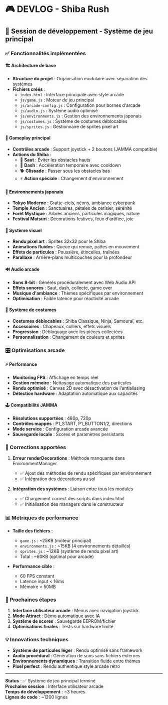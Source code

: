 # 🎮 DEVLOG - Shiba Rush

## 📅 Session de développement - Système de jeu principal

### ✅ Fonctionnalités implémentées

#### 🏗️ Architecture de base
- **Structure du projet** : Organisation modulaire avec séparation des systèmes
- **Fichiers créés** :
  - `index.html` : Interface principale avec style arcade
  - `js/game.js` : Moteur de jeu principal
  - `js/arcade-config.js` : Configuration pour bornes d'arcade
  - `js/audio.js` : Système audio optimisé
  - `js/environments.js` : Gestion des environnements japonais
  - `js/costumes.js` : Système de costumes déblocables
  - `js/sprites.js` : Gestionnaire de sprites pixel art

#### 🎯 Gameplay principal
- **Contrôles arcade** : Support joystick + 2 boutons (JAMMA compatible)
- **Actions du Shiba** :
  - 🦘 **Saut** : Éviter les obstacles hauts
  - 🏃 **Dash** : Accélération temporaire avec cooldown
  - 🐕 **Glissade** : Passer sous les obstacles bas
  - ⚡ **Action spéciale** : Changement d'environnement

#### 🌸 Environnements japonais
- **Tokyo Moderne** : Gratte-ciels, néons, ambiance cyberpunk
- **Temple Ancien** : Sanctuaires, pétales de cerisier, sérénité
- **Forêt Mystique** : Arbres anciens, particules magiques, nature
- **Festival Matsuri** : Décorations festives, feux d'artifice, joie

#### 🎨 Système visuel
- **Rendu pixel art** : Sprites 32x32 pour le Shiba
- **Animations fluides** : Queue qui remue, pattes en mouvement
- **Effets de particules** : Poussière, étincelles, traînées
- **Parallaxe** : Arrière-plans multicouches pour la profondeur

#### 🔊 Audio arcade
- **Sons 8-bit** : Générés procéduralement avec Web Audio API
- **Effets sonores** : Saut, dash, collecte, game over
- **Musique d'ambiance** : Thèmes spécifiques par environnement
- **Optimisation** : Faible latence pour réactivité arcade

#### 👘 Système de costumes
- **Costumes déblocables** : Shiba Classique, Ninja, Samouraï, etc.
- **Accessoires** : Chapeaux, colliers, effets visuels
- **Progression** : Débloquage avec les pièces collectées
- **Personnalisation** : Changement de couleurs et sprites

### 🎛️ Optimisations arcade

#### ⚡ Performance
- **Monitoring FPS** : Affichage en temps réel
- **Gestion mémoire** : Nettoyage automatique des particules
- **Rendu optimisé** : Canvas 2D avec désactivation de l'antialiasing
- **Détection hardware** : Adaptation automatique aux capacités

#### 🕹️ Compatibilité JAMMA
- **Résolutions supportées** : 480p, 720p
- **Contrôles mappés** : P1_START, P1_BUTTON1/2, directions
- **Mode service** : Configuration arcade avancée
- **Sauvegarde locale** : Scores et paramètres persistants

### 🐛 Corrections apportées

1. **Erreur renderDecorations** : Méthode manquante dans EnvironmentManager
   - ✅ Ajout des méthodes de rendu spécifiques par environnement
   - ✅ Intégration des décorations au sol

2. **Intégration des systèmes** : Liaison entre tous les modules
   - ✅ Chargement correct des scripts dans index.html
   - ✅ Initialisation des managers dans le constructeur

### 📊 Métriques de performance

- **Taille des fichiers** :
  - `game.js` : ~25KB (moteur principal)
  - `environments.js` : ~15KB (4 environnements détaillés)
  - `sprites.js` : ~12KB (système de rendu pixel art)
  - Total : ~60KB (optimal pour arcade)

- **Performance cible** :
  - 60 FPS constant
  - Latence input < 16ms
  - Mémoire < 50MB

### 🎯 Prochaines étapes

1. **Interface utilisateur arcade** : Menus avec navigation joystick
2. **Mode Attract** : Démo automatique avec IA
3. **Système de scores** : Sauvegarde EEPROM/fichier
4. **Optimisations finales** : Tests sur hardware limité

### 💡 Innovations techniques

- **Système de particules léger** : Rendu optimisé sans framework
- **Audio procédural** : Génération de sons sans fichiers externes
- **Environnements dynamiques** : Transition fluide entre thèmes
- **Pixel perfect** : Rendu authentique style arcade rétro

---

**Status** : ✅ Système de jeu principal terminé  
**Prochaine session** : Interface utilisateur arcade  
**Temps de développement** : ~3 heures  
**Lignes de code** : ~1200 lignes